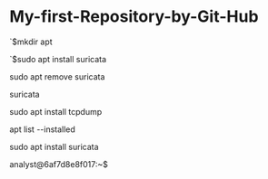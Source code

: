 # My-first-Repository-by-Git-Hub
`$mkdir apt 

`$sudo apt install suricata

sudo apt remove suricata

suricata 

sudo apt install tcpdump

apt list --installed

sudo apt install suricata

analyst@6af7d8e8f017:~$ 
